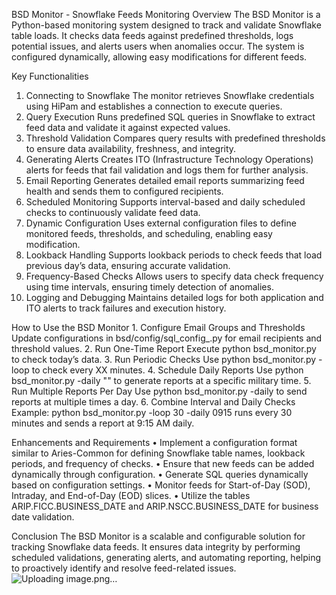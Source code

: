 BSD Monitor - Snowflake Feeds Monitoring
Overview
The BSD Monitor is a Python-based monitoring system designed to track and validate Snowflake table loads. It checks data feeds against predefined thresholds, logs potential issues, and alerts users when anomalies occur. The system is configured dynamically, allowing easy modifications for different feeds.

Key Functionalities
1. Connecting to Snowflake
The monitor retrieves Snowflake credentials using HiPam and establishes a connection to execute queries.
2. Query Execution
Runs predefined SQL queries in Snowflake to extract feed data and validate it against expected values.
3. Threshold Validation
Compares query results with predefined thresholds to ensure data availability, freshness, and integrity.
4. Generating Alerts
Creates ITO (Infrastructure Technology Operations) alerts for feeds that fail validation and logs them for further analysis.
5. Email Reporting
Generates detailed email reports summarizing feed health and sends them to configured recipients.
6. Scheduled Monitoring
Supports interval-based and daily scheduled checks to continuously validate feed data.
7. Dynamic Configuration
Uses external configuration files to define monitored feeds, thresholds, and scheduling, enabling easy modification.
8. Lookback Handling
Supports lookback periods to check feeds that load previous day’s data, ensuring accurate validation.
9. Frequency-Based Checks
Allows users to specify data check frequency using time intervals, ensuring timely detection of anomalies.
10. Logging and Debugging
Maintains detailed logs for both application and ITO alerts to track failures and execution history.

How to Use the BSD Monitor
	1. Configure Email Groups and Thresholds
Update configurations in bsd/config/sql_config_<env>.py for email recipients and threshold values.
	2. Run One-Time Report
Execute python bsd_monitor.py to check today’s data.
	3. Run Periodic Checks
Use python bsd_monitor.py -loop <XX> to check every XX minutes.
	4. Schedule Daily Reports
Use python bsd_monitor.py -daily "<HHMM>" to generate reports at a specific military time.
	5. Run Multiple Reports Per Day
Use python bsd_monitor.py -daily <HHMM> <HHMM> to send reports at multiple times a day.
	6. Combine Interval and Daily Checks
Example: python bsd_monitor.py -loop 30 -daily 0915 runs every 30 minutes and sends a report at 9:15 AM daily.

Enhancements and Requirements
	• Implement a configuration format similar to Aries-Common for defining Snowflake table names, lookback periods, and frequency of checks.
	• Ensure that new feeds can be added dynamically through configuration.
	• Generate SQL queries dynamically based on configuration settings.
	• Monitor feeds for Start-of-Day (SOD), Intraday, and End-of-Day (EOD) slices.
	• Utilize the tables ARIP.FICC.BUSINESS_DATE and ARIP.NSCC.BUSINESS_DATE for business date validation.

Conclusion
The BSD Monitor is a scalable and configurable solution for tracking Snowflake data feeds. It ensures data integrity by performing scheduled validations, generating alerts, and automating reporting, helping to proactively identify and resolve feed-related issues.
![Uploading image.png…]()
